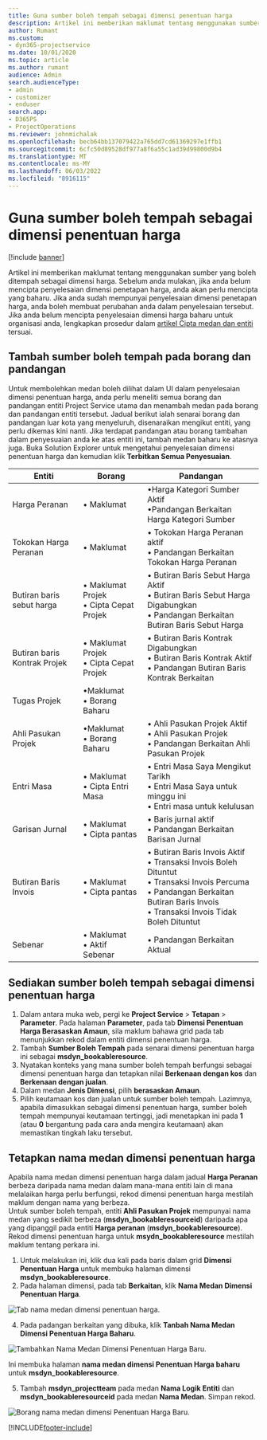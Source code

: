 ```yaml
---
title: Guna sumber boleh tempah sebagai dimensi penentuan harga
description: Artikel ini memberikan maklumat tentang menggunakan sumber yang boleh ditempah sebagai dimensi harga.
author: Rumant
ms.custom:
- dyn365-projectservice
ms.date: 10/01/2020
ms.topic: article
ms.author: rumant
audience: Admin
search.audienceType:
- admin
- customizer
- enduser
search.app:
- D365PS
- ProjectOperations
ms.reviewer: johnmichalak
ms.openlocfilehash: becb64bb137079422a765dd7cd61369297e1ffb1
ms.sourcegitcommit: 6cfc50d89528df977a8f6a55c1ad39d99800d9b4
ms.translationtype: MT
ms.contentlocale: ms-MY
ms.lasthandoff: 06/03/2022
ms.locfileid: "8916115"
---
```

# <a name="use-bookable-resource-as-a-pricing-dimension"></a>Guna sumber boleh tempah sebagai dimensi penentuan harga

[!include [banner](../includes/psa-now-project-operations.md)]

Artikel ini memberikan maklumat tentang menggunakan sumber yang boleh ditempah sebagai dimensi harga. Sebelum anda mulakan, jika anda belum mencipta penyelesaian dimensi penetapan harga, anda akan perlu mencipta yang baharu. Jika anda sudah mempunyai penyelesaian dimensi penetapan harga, anda boleh membuat perubahan anda dalam penyelesaian tersebut. Jika anda belum mencipta penyelesaian dimensi harga baharu untuk organisasi anda, lengkapkan prosedur dalam [artikel Cipta medan dan entiti](create-custom-fields-entities.md) tersuai.

## <a name="add-bookable-resource-to-forms-and-views"></a>Tambah sumber boleh tempah pada borang dan pandangan
Untuk membolehkan medan boleh dilihat dalam UI dalam penyelesaian dimensi penentuan harga, anda perlu meneliti semua borang dan pandangan entiti Project Service utama dan menambah medan pada borang dan pandangan entiti tersebut.
Jadual berikut ialah senarai borang dan pandangan luar kota yang menyeluruh, disenaraikan mengikut entiti, yang perlu dikemas kini nanti. Jika terdapat pandangan atau borang tambahan dalam penyesuaian anda ke atas entiti ini, tambah medan baharu ke atasnya juga.
Buka Solution Explorer untuk mengetahui penyelesaian dimensi penentuan harga dan kemudian klik **Terbitkan Semua Penyesuaian**.


|   Entiti        | Borang   |Pandangan        |
| ------------------------------|---------------------------------|----------------------------------|
|  Harga Peranan|• Maklumat |•Harga Kategori Sumber Aktif<br> •Pandangan Berkaitan Harga Kategori Sumber|
|  Tokokan Harga Peranan|• Maklumat|• Tokokan Harga Peranan aktif<br>• Pandangan Berkaitan Tokokan Harga Peranan|
|  Butiran baris sebut harga|• Maklumat Projek<br>• Cipta Cepat Projek|• Butiran Baris Sebut Harga Aktif<br>• Butiran Baris Sebut Harga Digabungkan<br>• Pandangan Berkaitan Butiran Baris Sebut Harga|
|  Butiran baris Kontrak Projek|• Maklumat Projek<br>• Cipta Cepat Projek|• Butiran Baris Kontrak Digabungkan<br>• Butiran Baris Kontrak Aktif<br>• Pandangan Butiran Baris Kontrak Berkaitan|
|  Tugas Projek|•Maklumat<br>• Borang Baharu||
|  Ahli Pasukan Projek|•Maklumat<br>• Borang Baharu|• Ahli Pasukan Projek Aktif<br>• Ahli Pasukan Projek<br>• Pandangan Berkaitan Ahli Pasukan Projek|
|  Entri Masa|• Maklumat<br>• Cipta Entri Masa|• Entri Masa Saya Mengikut Tarikh<br>• Entri Masa Saya untuk minggu ini<br>• Entri masa untuk kelulusan|
|  Garisan Jurnal|• Maklumat<br>• Cipta pantas|• Baris jurnal aktif<br>• Pandangan Berkaitan Barisan Jurnal|
|  Butiran Baris Invois|• Maklumat<br>• Cipta pantas|• Butiran Baris Invois Aktif<br>• Transaksi Invois Boleh Dituntut<br>• Transaksi Invois Percuma<br>• Pandangan Berkaitan Butiran Baris Invois<br>• Transaksi Invois Tidak Boleh Dituntut|
|  Sebenar|• Maklumat<br>• Aktif Sebenar|• Pandangan Berkaitan Aktual|

## <a name="set-up-bookable-resource-as-a-pricing-dimension"></a>Sediakan sumber boleh tempah sebagai dimensi penentuan harga

1. Dalam antara muka web, pergi ke **Project Service** > **Tetapan** > **Parameter**. Pada halaman **Parameter**, pada tab **Dimensi Penentuan Harga Berasaskan Amaun**, sila maklum bahawa grid pada tab menunjukkan rekod dalam entiti dimensi penentuan harga. 
2. Tambah **Sumber Boleh Tempah** pada senarai dimensi penentuan harga ini sebagai **msdyn_bookableresource**. 
3. Nyatakan konteks yang mana sumber boleh tempah berfungsi sebagai dimensi penentuan harga dan tetapkan nilai **Berkenaan dengan kos** dan **Berkenaan dengan jualan**.
4. Dalam medan **Jenis Dimensi**, pilih **berasaskan Amaun**. 
5. Pilih keutamaan kos dan jualan untuk sumber boleh tempah. Lazimnya, apabila dimasukkan sebagai dimensi penentuan harga, sumber boleh tempah mempunyai keutamaan tertinggi, jadi menetapkan ini pada **1** (atau **0** bergantung pada cara anda mengira keutamaan) akan memastikan tingkah laku tersebut.

## <a name="set-up-pricing-dimension-field-names"></a>Tetapkan nama medan dimensi penentuan harga

Apabila nama medan dimensi penentuan harga dalam jadual **Harga Peranan** berbeza daripada nama medan dalam mana-mana entiti lain di mana melalaikan harga perlu berfungsi, rekod dimensi penentuan harga mestilah maklum dengan nama yang berbeza.    
Untuk sumber boleh tempah, entiti **Ahli Pasukan Projek** mempunyai nama medan yang sedikit berbeza (**msdyn_bookableresourceid**) daripada apa yang dipanggil pada entiti **Harga peranan** (**msdyn_bookableresource**). Rekod dimensi penentuan harga untuk **msydn_bookableresource** mestilah maklum tentang perkara ini. 
1. Untuk melakukan ini, klik dua kali pada baris dalam grid **Dimensi Penentuan Harga** untuk membuka halaman dimensi **msdyn_bookableresource**.
2. Pada halaman dimensi, pada tab **Berkaitan**, klik **Nama Medan Dimensi Penentuan Harga**.

 ![Tab nama medan dimensi penentuan harga.](media/PD-fieldname.png)

4. Pada padangan berkaitan yang dibuka, klik **Tanbah Nama Medan Dimensi Penentuan Harga Baharu**.

 ![Tambahkan Nama Medan Dimensi Penentuan Harga Baru.](media/Add-NewPD-fieldname.png)


Ini membuka halaman **nama medan dimensi Penentuan Harga baharu** untuk **msdyn_bookableresource**. 

5. Tambah **msdyn_projectteam** pada medan **Nama Logik Entiti** dan **msdyn_bookableresourceid** pada medan **Nama Medan**. Simpan rekod.

 ![Borang nama medan dimensi Penentuan Harga Baru.](media/PD-fieldname-Added.png)


[!INCLUDE[footer-include](../includes/footer-banner.md)]
